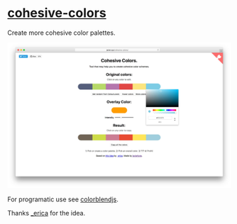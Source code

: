 # [cohesive-colors](http://javier.xyz/cohesive-colors)
Create more cohesive color palettes.

[![cohesive-colors](docs-assets/screenshot.jpg)](http://javier.xyz/cohesive-colors/)

For programatic use see [colorblendjs](https://github.com/javierbyte/colorblendjs).

Thanks [_erica](https://twitter.com/_erica) for the idea.
